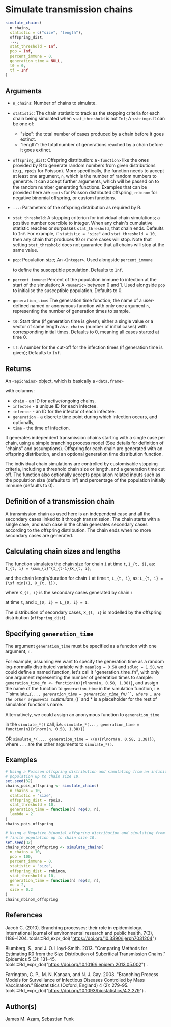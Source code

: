 # Simulate transmission chains

```r
simulate_chains(
  n_chains,
  statistic = c("size", "length"),
  offspring_dist,
  ...,
  stat_threshold = Inf,
  pop = Inf,
  percent_immune = 0,
  generation_time = NULL,
  t0 = 0,
  tf = Inf
)
```

## Arguments

- `n_chains`: Number of chains to simulate.
- `statistic`: The chain statistic to track as the stopping criteria for each chain being simulated when `stat_threshold` is not `Inf`; A `<string>`. It can be one of:
    
     * "size": the total number of cases produced by a chain before it goes extinct.
     * "length": the total number of generations reached by a chain before it goes extinct.
- `offspring_dist`: Offspring distribution: a `<function>` like the ones provided by R to generate random numbers from given distributions (e.g., `rpois` for Poisson). More specifically, the function needs to accept at least one argument, `n`, which is the number of random numbers to generate. It can accept further arguments, which will be passed on to the random number generating functions. Examples that can be provided here are `rpois` for Poisson distributed offspring, `rnbinom` for negative binomial offspring, or custom functions.
- `...`: Parameters of the offspring distribution as required by R.
- `stat_threshold`: A stopping criterion for individual chain simulations; a positive number coercible to integer. When any chain's cumulative statistic reaches or surpasses `stat_threshold`, that chain ends. Defaults to `Inf`. For example, if `statistic = "size"` and `stat_threshold = 10`, then any chain that produces 10 or more cases will stop. Note that setting `stat_threshold` does not guarantee that all chains will stop at the same value.
- `pop`: Population size; An `<Integer>`. Used alongside `percent_immune`
    
    to define the susceptible population. Defaults to `Inf`.
- `percent_immune`: Percent of the population immune to infection at the start of the simulation; A `<numeric>` between 0 and 1. Used alongside `pop` to initialise the susceptible population. Defaults to 0.
- `generation_time`: The generation time function; the name of a user-defined named or anonymous function with only one argument `n`, representing the number of generation times to sample.
- `t0`: Start time (if generation time is given); either a single value or a vector of same length as `n_chains` (number of initial cases) with corresponding initial times. Defaults to 0, meaning all cases started at time 0.
- `tf`: A number for the cut-off for the infection times (if generation time is given); Defaults to `Inf`.

## Returns

An `<epichains>` object, which is basically a `<data.frame>`

with columns:

 * `chain` - an ID for active/ongoing chains,
 * `infectee` - a unique ID for each infectee.
 * `infector` - an ID for the infector of each infectee.
 * `generation` - a discrete time point during which infection occurs, and optionally,
 * `time` - the time of infection.

It generates independent transmission chains starting with a single case per chain, using a simple branching process model (See details for definition of "chains" and assumptions). Offspring for each chain are generated with an offspring distribution, and an optional generation time distribution function.

The individual chain simulations are controlled by customisable stopping criteria, including a threshold chain size or length, and a generation time cut off. The function also optionally accepts population related inputs such as the population size (defaults to Inf) and percentage of the population initially immune (defaults to 0).

## Definition of a transmission chain

A transmission chain as used here is an independent case and all the secondary cases linked to it through transmission. The chain starts with a single case, and each case in the chain generates secondary cases according to the offspring distribution. The chain ends when no more secondary cases are generated.

## Calculating chain sizes and lengths

The function simulates the chain size for chain `i` at time `t`, `I_{t, i}`, as: `I_{t, i} = \sum_{i}^{I_{t-1}}X_{t, i},`

and the chain length/duration for chain `i` at time `t`, `L_{t, i}`, as: `L_{t, i} = {\sf min}(1, X_{t, i}), `

where `X_{t, i}` is the secondary cases generated by chain `i`

at time `t`, and `I_{0, i} = L_{0, i} = 1`.

The distribution of secondary cases, `X_{t, i}` is modelled by the offspring distribution (`offspring_dist`).

## Specifying `generation_time`

The argument `generation_time` must be specified as a function with one argument, `n`.

For example, assuming we want to specify the generation time as a random log-normally distributed variable with `meanlog = 0.58` and `sdlog = 1.58`, we could define a named function, let's call it "generation_time_fn", with only one argument representing the number of generation times to sample: `generation_time_fn <- function(n){rlnorm(n, 0.58, 1.38)}`, and assign the name of the function to `generation_time` in the simulation function, i.e. ```simulate_*`(..., generation_time = generation_time_fn)``, where `...` are the other arguments to `simulate_*()` and * is a placeholder for the rest of simulation function's name.

Alternatively, we could assign an anonymous function to `generation_time`

in the `simulate_*()` call, i.e. `simulate_*(..., generation_time = function(n){rlnorm(n, 0.58, 1.38)})`

OR `simulate_*(..., generation_time = \(n){rlnorm(n, 0.58, 1.38)})`, where `...` are the other arguments to `simulate_*()`.

## Examples

```r
# Using a Poisson offspring distribution and simulating from an infinite
# population up to chain size 10.
set.seed(32)
chains_pois_offspring <- simulate_chains(
  n_chains = 10,
  statistic = "size",
  offspring_dist = rpois,
  stat_threshold = 10,
  generation_time = function(n) rep(3, n),
  lambda = 2
)
chains_pois_offspring

# Using a Negative binomial offspring distribution and simulating from a
# finite population up to chain size 10.
set.seed(32)
chains_nbinom_offspring <- simulate_chains(
  n_chains = 10,
  pop = 100,
  percent_immune = 0,
  statistic = "size",
  offspring_dist = rnbinom,
  stat_threshold = 10,
  generation_time = function(n) rep(3, n),
  mu = 2,
  size = 0.2
)
chains_nbinom_offspring
```

## References

Jacob C. (2010). Branching processes: their role in epidemiology. International journal of environmental research and public health, 7(3), 1186–1204. tools:::Rd_expr_doi("https://doi.org/10.3390/ijerph7031204")

Blumberg, S., and J. O. Lloyd-Smith. 2013. "Comparing Methods for Estimating R0 from the Size Distribution of Subcritical Transmission Chains." Epidemics 5 (3): 131–45. tools:::Rd_expr_doi("https://doi.org/10.1016/j.epidem.2013.05.002") .

Farrington, C. P., M. N. Kanaan, and N. J. Gay. 2003. "Branching Process Models for Surveillance of Infectious Diseases Controlled by Mass Vaccination.” Biostatistics (Oxford, England) 4 (2): 279–95. tools:::Rd_expr_doi("https://doi.org/10.1093/biostatistics/4.2.279") .

## Author(s)

James M. Azam, Sebastian Funk
